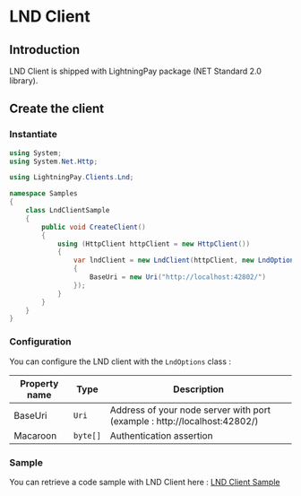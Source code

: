 # LND Client

## Introduction

LND Client is shipped with LightningPay package (NET Standard 2.0 library).

## Create the client

### Instantiate

```c#
using System;
using System.Net.Http;

using LightningPay.Clients.Lnd;

namespace Samples
{
    class LndClientSample
    {
        public void CreateClient()
        {
            using (HttpClient httpClient = new HttpClient())
            {
                var lndClient = new LndClient(httpClient, new LndOptions()
                {
                    BaseUri = new Uri("http://localhost:42802/")
                });
            }
        }
    }
}
```

### Configuration

You can configure the LND client with the `LndOptions` class : 

| Property name | Type     | Description                                                  |
| ------------- | -------- | ------------------------------------------------------------ |
| BaseUri       | `Uri`    | Address of your node server with port (example : http://localhost:42802/) |
| Macaroon      | `byte[]` | Authentication assertion                                     |

### Sample

You can retrieve a code sample with LND Client here : [LND Client Sample](/samples/LightningPay.Samples.Console/LndClientSample.cs)